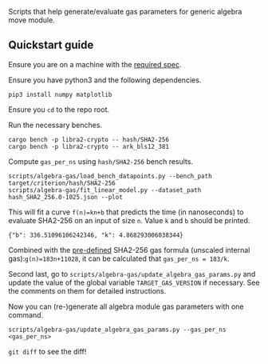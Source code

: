 Scripts that help generate/evaluate gas parameters for generic algebra move module.

## Quickstart guide
Ensure you are on a machine with the [required spec](https://docs.libra2.org/nodes/validator-node/operator/node-requirements/).

Ensure you have python3 and the following dependencies.
```
pip3 install numpy matplotlib
```

Ensure you `cd` to the repo root.

Run the necessary benches.
```
cargo bench -p libra2-crypto -- hash/SHA2-256
cargo bench -p libra2-crypto -- ark_bls12_381
```

Compute `gas_per_ns` using `hash/SHA2-256` bench results.
```
scripts/algebra-gas/load_bench_datapoints.py --bench_path target/criterion/hash/SHA2-256
scripts/algebra-gas/fit_linear_model.py --dataset_path hash_SHA2_256.0-1025.json --plot
```
This will fit a curve `f(n)=kn+b`
that predicts the time (in nanoseconds) to evaluate SHA2-256 on an input of size `n`.
Value `k` and `b` should be printed.
```
{"b": 336.51096106242346, "k": 4.868293006038344}
```

Combined with the [pre-defined](https://github.com/libra2org/libra2-core/blob/2d6ed231ca39fc07422dfe95aa76746b2210e36d/libra2-move/libra2-gas-schedule/src/gas_schedule/move_stdlib.rs#L23-L24) SHA2-256 gas formula (unscaled internal gas):`g(n)=183n+11028`,
it can be calculated that `gas_per_ns = 183/k`.

Second last, go to `scripts/algebra-gas/update_algebra_gas_params.py`
and update the value of the global variable `TARGET_GAS_VERSION` if necessary.
See the comments on them for detailed instructions.

Now you can (re-)generate all algebra module gas parameters with one command.
```
scripts/algebra-gas/update_algebra_gas_params.py --gas_per_ns <gas_per_ns>
```

`git diff` to see the diff!
